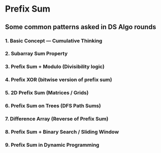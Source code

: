# Prefix Sum

## Some common patterns asked in DS Algo rounds

### 1. Basic Concept — Cumulative Thinking

### 2. Subarray Sum Property 

### 3. Prefix Sum + Modulo (Divisibility logic)

### 4. Prefix XOR (bitwise version of prefix sum)

### 5. 2D Prefix Sum (Matrices / Grids)

### 6. Prefix Sum on Trees (DFS Path Sums)

### 7. Difference Array (Reverse of Prefix Sum)

### 8. Prefix Sum + Binary Search / Sliding Window

### 9. Prefix Sum in Dynamic Programming


